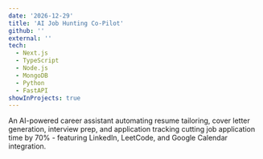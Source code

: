 ```yaml
---
date: '2026-12-29'
title: 'AI Job Hunting Co-Pilot'
github: ''
external: ''
tech:
  - Next.js
  - TypeScript
  - Node.js
  - MongoDB
  - Python
  - FastAPI
showInProjects: true
---
```


An AI-powered career assistant automating resume tailoring, cover letter generation, interview prep, and application tracking cutting job application time by 70% - featuring LinkedIn, LeetCode, and Google Calendar integration.
